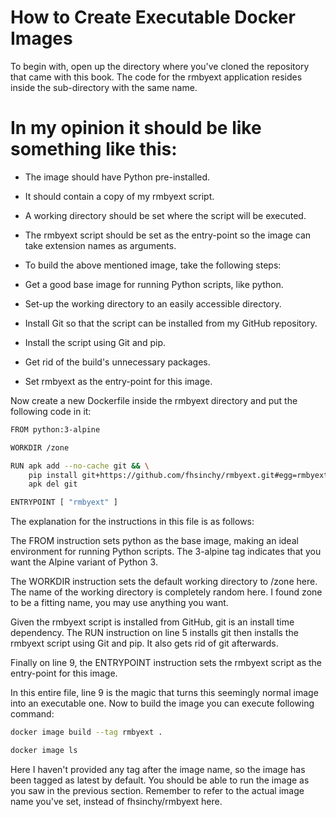 # How to Create Executable Docker Images


To begin with, open up the directory where you've cloned the repository that came with this book. The code for the rmbyext application resides inside the sub-directory with the same name.

#  In my opinion it should be like something like this:

- The image should have Python pre-installed.

- It should contain a copy of my rmbyext script.

- A working directory should be set where the script will be executed.

- The rmbyext script should be set as the entry-point so the image can take extension names as arguments.

- To build the above mentioned image, take the following steps:

- Get a good base image for running Python scripts, like python.

- Set-up the working directory to an easily accessible directory.

- Install Git so that the script can be installed from my GitHub repository.

- Install the script using Git and pip.

- Get rid of the build's unnecessary packages.

- Set rmbyext as the entry-point for this image.

Now create a new Dockerfile inside the rmbyext directory and put the following code in it:
```bash
FROM python:3-alpine

WORKDIR /zone

RUN apk add --no-cache git && \
    pip install git+https://github.com/fhsinchy/rmbyext.git#egg=rmbyext && \
    apk del git

ENTRYPOINT [ "rmbyext" ]
```
The explanation for the instructions in this file is as follows:

The FROM instruction sets python as the base image, making an ideal environment for running Python scripts. The 3-alpine tag indicates that you want the Alpine variant of Python 3.

The WORKDIR instruction sets the default working directory to /zone here. The name of the working directory is completely random here. I found zone to be a fitting name, you may use anything you want.

Given the rmbyext script is installed from GitHub, git is an install time dependency. The RUN instruction on line 5 installs git then installs the rmbyext script using Git and pip. It also gets rid of git afterwards.

Finally on line 9, the ENTRYPOINT instruction sets the rmbyext script as the entry-point for this image.

In this entire file, line 9 is the magic that turns this seemingly normal image into an executable one. Now to build the image you can execute following command:
```bash
docker image build --tag rmbyext .

docker image ls
```


Here I haven't provided any tag after the image name, so the image has been tagged as latest by default. You should be able to run the image as you saw in the previous section. Remember to refer to the actual image name you've set, instead of fhsinchy/rmbyext here.